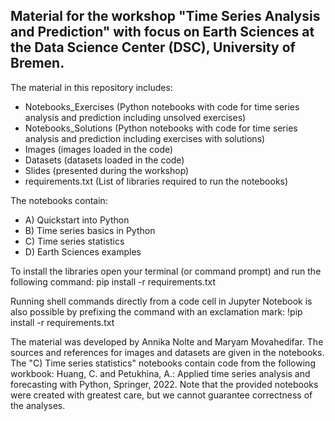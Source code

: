 ## Material for the workshop "Time Series Analysis and Prediction" with focus on Earth Sciences at the Data Science Center (DSC), University of Bremen.

The material in this repository includes:
- Notebooks_Exercises (Python notebooks with code for time series analysis and prediction including unsolved exercises)
- Notebooks_Solutions (Python notebooks with code for time series analysis and prediction including exercises with solutions) 
- Images (images loaded in the code)
- Datasets (datasets loaded in the code)
- Slides (presented during the workshop)
- requirements.txt (List of libraries required to run the notebooks)

The notebooks contain:
- A) Quickstart into Python
- B) Time series basics in Python
- C) Time series statistics 
- D) Earth Sciences examples

To install the libraries open your terminal (or command prompt) and run the following command: pip install -r requirements.txt

Running shell commands directly from a code cell in Jupyter Notebook is also possible by prefixing the command with an exclamation mark: !pip install -r requirements.txt

The material was developed by Annika Nolte and Maryam Movahedifar. The sources and references for images and datasets are given in the notebooks. The "C) Time series statistics" notebooks contain code from the following workbook: Huang, C. and Petukhina, A.: Applied time series analysis and forecasting with Python, Springer, 2022. Note that the provided notebooks were created with greatest care, but we cannot guarantee correctness of the analyses.

